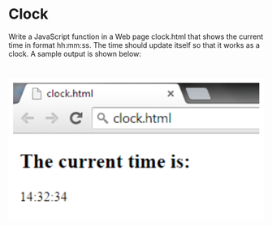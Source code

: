 # Clock
Write a JavaScript function in a Web page clock.html that shows the current time in format hh:mm:ss. 
The time should update itself so that it works as a clock. A sample output is shown below:

# ![Examples](example.png)